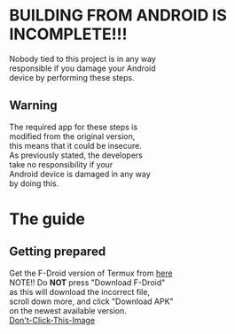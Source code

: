 # BUILDING FROM ANDROID IS INCOMPLETE!!!

Nobody tied to this project is in any way  
responsible if you damage your Android  
device by performing these steps.

## Warning

The required app for these steps is  
modified from the original version,  
this means that it could be insecure.  
As previously stated, the developers  
take no responsibility if your  
Android device is damaged in any way  
by doing this.

# The guide

## Getting prepared

Get the F-Droid version of Termux
from [here](https://f-droid.org/en/packages/com.termux/)  
NOTE!! Do **NOT** press "Download F-Droid"  
as this will download the incorrect file,  
scroll down more, and click "Download APK"  
on the newest available version.  
[Don't-Click-This-Image](!https://lh3.googleusercontent.com/zZ9J2MYbqRAP4nwIPVfbF2mLSY_OfImiA9CsO6Df7SHUzFurT88DKkqwsQyEkeZaPHHkngjWYxbKAJZNr91ESxVSWLL__3SG9eDoQA2JMsspg9S0x74Iid45sPvOn7VEcixn-NtV3w=w2400)

